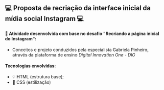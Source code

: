 ##                                                 💻 Proposta de recriação da interface inicial da mídia social Instagram 💻

#### 🎯 Atividade desenvolvida com base no desafio "Recriando a página inicial do Instagram":
* Conceitos e projeto conduzidos pela especialista Gabriela Pinheiro, através da plataforma de ensino <i> Digital Innovation One - DIO</i>

#### Tecnologias envolvidas:
* 💡 HTML (estrutura base);
* 🎨 CSS (estilização)
 
